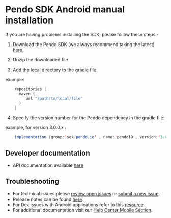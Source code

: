 # Pendo SDK Android manual installation

If you are having problems installing the SDK, please follow these steps - 

1. Download the Pendo SDK (we always recommend taking the latest) <a href="https://pendo.jfrog.io/ui/native/androidx-release/manual/" target="_blank">here.</a>

2. Unzip the downloaded file.

3. Add the local directory to the gradle file.

example:
```java
    repositories {
      maven {
         url "/path/to/local/file"
      }
    } 
```

4. Specify the version number for the Pendo dependency in the gradle file:

example, for version 3.0.0.x :

```java
    implementation (group:'sdk.pendo.io' , name:'pendoIO', version:'3.0.0.x', changing:true)
```

## Developer documentation

* API documentation available [here](TODO:missing-link)


## Troubleshooting

- For technical issues please [review open issues](https://github.com/pendo-io/pendo-mobile-sdk/issues) or [submit a new issue](https://github.com/pendo-io/pendo-mobile-sdk/issues).
- Release notes can be found [here](https://developers.pendo.io/category/mobile-sdk/).
- For Dex issues with Android applications refer to this [resource](https://developer.android.com/studio/build/multidex).
- For additional documentation visit our [Help Center Mobile Section](https://support.pendo.io/hc/en-us/categories/4403654621851-Mobile).
